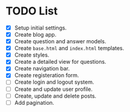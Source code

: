 # TODO List
- [x] Setup initial settings.
- [x] Create blog app.
- [x] Create question and answer models.
- [x] Create `base.html` and `index.html` templates.
- [x] Create styles.
- [X] Create a detailed view for questions.
- [x] Create navigation bar.
- [x] Create registeration form.
- [ ] Create login and logout system.
- [ ] Create and update user profile.
- [ ] Create, update and delete posts.
- [ ] Add pagination.